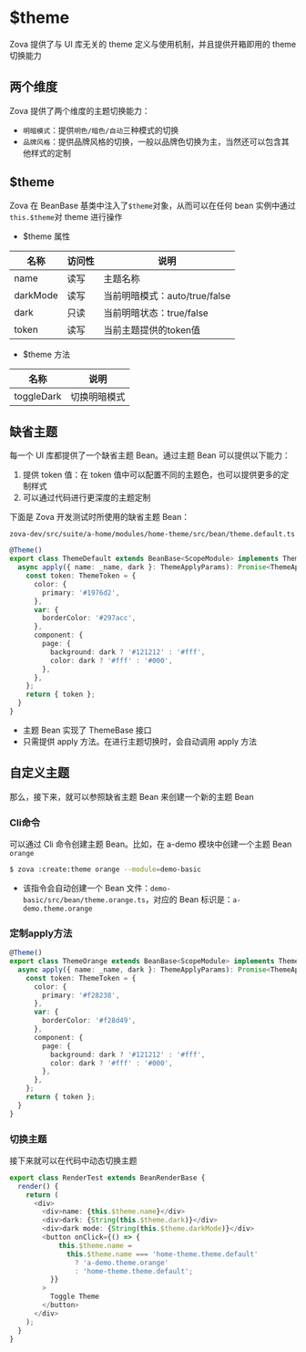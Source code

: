 # $theme

Zova 提供了与 UI 库无关的 theme 定义与使用机制，并且提供开箱即用的 theme 切换能力

## 两个维度

Zova 提供了两个维度的主题切换能力：

- `明暗模式`：提供`明色/暗色/自动`三种模式的切换
- `品牌风格`：提供品牌风格的切换，一般以品牌色切换为主，当然还可以包含其他样式的定制

## $theme

Zova 在 BeanBase 基类中注入了`$theme`对象，从而可以在任何 bean 实例中通过`this.$theme`对 theme 进行操作

- $theme 属性

| 名称     | 访问性 | 说明                          |
| -------- | ------ | ----------------------------- |
| name     | 读写   | 主题名称                      |
| darkMode | 读写   | 当前明暗模式：auto/true/false |
| dark     | 只读   | 当前明暗状态：true/false      |
| token    | 读写   | 当前主题提供的token值         |

- $theme 方法

| 名称       | 说明         |
| ---------- | ------------ |
| toggleDark | 切换明暗模式 |

## 缺省主题

每一个 UI 库都提供了一个缺省主题 Bean。通过主题 Bean 可以提供以下能力：

1. 提供 token 值：在 token 值中可以配置不同的主题色，也可以提供更多的定制样式
2. 可以通过代码进行更深度的主题定制

下面是 Zova 开发测试时所使用的缺省主题 Bean：

`zova-dev/src/suite/a-home/modules/home-theme/src/bean/theme.default.ts`

```typescript
@Theme()
export class ThemeDefault extends BeanBase<ScopeModule> implements ThemeBase {
  async apply({ name: _name, dark }: ThemeApplyParams): Promise<ThemeApplyResult> {
    const token: ThemeToken = {
      color: {
        primary: '#1976d2',
      },
      var: {
        borderColor: '#297acc',
      },
      component: {
        page: {
          background: dark ? '#121212' : '#fff',
          color: dark ? '#fff' : '#000',
        },
      },
    };
    return { token };
  }
}
```

- 主题 Bean 实现了 ThemeBase 接口
- 只需提供 apply 方法。在进行主题切换时，会自动调用 apply 方法

## 自定义主题

那么，接下来，就可以参照缺省主题 Bean 来创建一个新的主题 Bean

### Cli命令

可以通过 Cli 命令创建主题 Bean。比如，在 a-demo 模块中创建一个主题 Bean `orange`

```bash
$ zova :create:theme orange --module=demo-basic
```

- 该指令会自动创建一个 Bean 文件：`demo-basic/src/bean/theme.orange.ts`，对应的 Bean 标识是：`a-demo.theme.orange`

### 定制apply方法

```typescript
@Theme()
export class ThemeOrange extends BeanBase<ScopeModule> implements ThemeBase {
  async apply({ name: _name, dark }: ThemeApplyParams): Promise<ThemeApplyResult> {
    const token: ThemeToken = {
      color: {
        primary: '#f28238',
      },
      var: {
        borderColor: '#f28d49',
      },
      component: {
        page: {
          background: dark ? '#121212' : '#fff',
          color: dark ? '#fff' : '#000',
        },
      },
    };
    return { token };
  }
}
```

### 切换主题

接下来就可以在代码中动态切换主题

```typescript
export class RenderTest extends BeanRenderBase {
  render() {
    return (
      <div>
        <div>name: {this.$theme.name}</div>
        <div>dark: {String(this.$theme.dark)}</div>
        <div>dark mode: {String(this.$theme.darkMode)}</div>
        <button onClick={() => {
            this.$theme.name =
              this.$theme.name === 'home-theme.theme.default'
                ? 'a-demo.theme.orange'
                : 'home-theme.theme.default';
          }}
        >
          Toggle Theme
        </button>
      </div>
    );
  }
}
```
